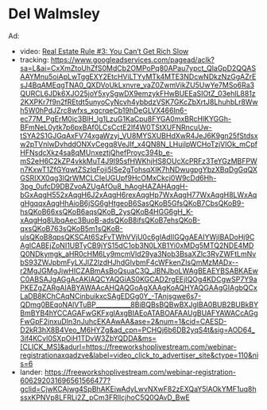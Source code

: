 # Del Walmsley
Ad:
- video: [Real Estate Rule #3: You Can’t Get Rich Slow](https://youtu.be/zK1oMhUV54s)
- tracking: https://www.googleadservices.com/pagead/aclk?sa=L&ai=CxXmZtoUhZfS0MdCb2OMPoPq80APau7ypct_QlaGpD2QQASAAYMnu5oiApLwTggEXY2EtcHViLTYyMTk4MTE3NDcwNDkzNzGgAZrEsJ4BqAMEqgTNA0_QXDVoUkLxnvre_vaZ0ZwmVikZU5UwYe7MSo6Ra3QURCL6JDk6XJO25joY5xySgwDX9emzykFHwBUEEaSIOtZ_03ehlL881z2KXPKr7f9n2fREtdt5unyoCyNcvh4ybbdzVSK7GKcZbXrtJ8LhuhbLr8Wwh5W0hPdJZrc8wfxs_xgcrqeCb19hDeGLVX466In6-ec77M_PgErM0ic3BlH_lg1LzuG1KaCpu8FYGA0mxBRcHlKYGGh-BFmNeL0ytk7p6pxBAf0LCsCctE2If4W0TStXUFNRncuUw-tSYA2S1GJGqAxFV74xgaWzyj_VU8MYSXUBHdXwR4JeJ6K9gn25fStdsxw2pTVnlwDvhddONXvCegq8VeJIf_x4QN8N_LHuiIpWCHoTzjVIOk_mCpfHFNsdcXkz4sa8qMUnxeztjQhefProyc394b_e-mS2eH6C2kZP4vkkMuT4J9I95sfHWKhjHS8OUcXcPRFz3TeYGzMBFPWn7KxwT1ZfGYqwtZSzlqFoji5lSe2gTohsqXIK7hNDwugpgYbzXBqDgGqQXGSRIXX0qg3lQrWMCLCIeUGUpf9HcOMxCkcj0W9cDd6Hh-3pg_0ufcD9DBZvoAZUgAfOu8_hAogHAZAHAqgH-bGxAqgH552xAqgH6J2xAqgH6rexAqgHp7WxAqgH77WxAqgH8LWxAqgHgqqxAqgHhAioB6jSG6gHtgeoB6SasQKoB5GfsQKoB7CbsQKoB9-hsQKoB66xsQKoB6aqsQKoB_2ysQKoB4HGG6gH_K-xAqgHq8UbqAec3BuoB-adsQKoB8ifsQKoB7ehsQKoB-qxsQKoB763sQKoB5m1sQKoB-ulsQKoB8qpsQKSCAt6SzFvTWhVVjU0c6gIAdIIGQgAEAIYWjIBADoHj9CAgICABEjZoNI1UBTyCB9jYS15dC1ob3N0LXB1Yi0xMDg5MTQ2NDE4MDQ0NDkymgk_aHR0cHM6Ly9mcmVld29ya3Nob3BsaXZlc3RyZWFtLmNvbS93ZWJpbmFyLXJlZ2lzdHJhdGlvbmF4cWFkenZlsQmMzMADx--r2MgJGMgJjwHICZABmAsBoQsuaC3Q_JBNJboLWAgBEAEYBSABKAEwC0ABSAJgAGgAcAKIAQCYAQGiAS0KGCAD2rgEEjIQOg4KDCgwSP7Y9aPKEZgZARgAIABYAWAAcAHQAQGoAgXAAgKoAQHYAQGAAgGIAgbQCxLaDB8KChCAqNCinbuikxcSAgEDGg0Y_-TAnjsgwe6s7-QDmg0BEqoNAlVTuBP___________8BiBQBsBQBwBXJgIBA0BUB2BUBkBYBmBYB4hYCCAGAFwGKFxgIAxgBIAEoATABOAFAAUgBUAFYAWACcAGgFwGpF2jnxuDIn3nJuhcEKAAwAA&ase=2&num=1&cid=CAESD-D2kR3hX8B4Veo_M6HYZg&ad_cpn=PCHQj6b6DB2yqS4t&sig=AOD64_3if4KCvl0SXpOiH1TDvW3ZbYQDDA&ms=[CLICK_MS]&adurl=https://freeworkshoplivestream.com/webinar-registrationaxqadzve&label=video_click_to_advertiser_site&ctype=110&nis=6
- lander: https://freeworkshoplivestream.com/webinar-registration-606292031696561566477?gclid=CjwKCAjwg4SpBhAKEiwAdyLwvNXwF82zEXQaY5lAOkYMF1uq8hssxKPNVp8LFRLi2Z_pCm3FRlIcjhoC5Q0QAvD_BwE

